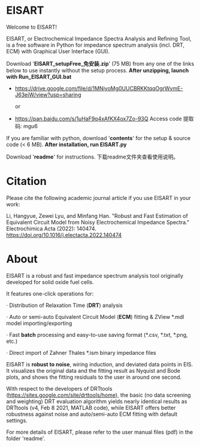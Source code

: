 # EISART
 Welcome to EISART! 
 
 EISART, or Electrochemical Impedance Spectra Analysis and Refining Tool, is a free software in Python for impedance spectrum analysis (incl. DRT, ECM) with Graphical User Interface (GUI).
 
 Download '**EISART_setupFree_免安装.zip**' (75 MB) from any one of the links below to use instantly without the setup process. **After unzipping, launch with Run_EISART_GUI.bat**
  - https://drive.google.com/file/d/1MNjyoMg0UUCBRKKtqqOgrWvmE-J63eiW/view?usp=sharing
  
    or
  
  - https://pan.baidu.com/s/1uHaF9q4xAfKX4ox7Zo-93Q  Access code 提取码: mgu6
 
 If you are familiar with python, download '**contents**' for the setup & source code (< 6 MB). **After installation, run EISART.py**
 
 Download '**readme**' for instructions. 下载readme文件夹查看使用说明。
 
# Citation
 Please cite the following academic journal article if you use EISART in your work: 
 
 Li, Hangyue, Zewei Lyu, and Minfang Han. "Robust and Fast Estimation of Equivalent Circuit Model from Noisy Electrochemical Impedance Spectra." Electrochimica Acta (2022): 140474. https://doi.org/10.1016/j.electacta.2022.140474

# About
 EISART is a robust and fast impedance spectrum analysis tool originally developed for solid oxide fuel cells.
 
 It features one-click operations for:
 
 · Distribution of Relaxation Time (**DRT**) analysis
 
 · Auto or semi-auto Equivalent Circuit Model (**ECM**) fitting & ZView *.mdl model importing/exporting
 
 · Fast **batch** processing and easy-to-use saving format (*.csv, *.txt, *.png, etc.)
 
 · Direct import of Zahner Thales *.ism binary impedance files
 
 EISART is **robust to noise**, wiring induction, and deviated data points in EIS. It visualizes the original data and the fitting result as Nyquist and Bode plots, and shows the fitting residuals to the user in around one second.
 
 With respect to the developers of DRTtools (https://sites.google.com/site/drttools/home), the basic (no data screening and weighting) DRT evaluation algorithm yields nearly identical results as DRTtools (v4, Feb 8 2021, MATLAB code), while EISART offers better robustness against noise and auto/semi-auto ECM fitting with default settings.

 For more details of EISART, please refer to the user manual files (pdf) in the folder 'readme'.
